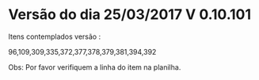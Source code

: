 # Versão do dia 25/03/2017    V 0.10.101
Itens contemplados versão :

96,109,309,335,372,377,378,379,381,394,392

Obs: Por favor verifiquem a linha do item na planilha.




